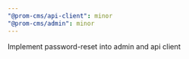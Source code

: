 ```yaml
---
"@prom-cms/api-client": minor
"@prom-cms/admin": minor
---
```


Implement password-reset into admin and api client
